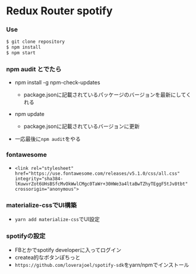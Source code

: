 # Redux Router spotify

### Use
```sh
$ git clone repository
$ npm install
$ npm start
```

### npm audit とでたら
- npm install -g npm-check-updates
  - package.jsonに記載されているパッケージのバージョンを最新にしてくれる

- npm update
  - package.jsonに記載されているバージョンに更新

- 一応最後に`npm audit`をやる

### fontawesome
- `<link rel="stylesheet" href="https://use.fontawesome.com/releases/v5.1.0/css/all.css" integrity="sha384-lKuwvrZot6UHsBSfcMvOkWwlCMgc0TaWr+30HWe3a4ltaBwTZhyTEggF5tJv8tbt" crossorigin="anonymous">`

### materialize-cssでUI構築
- `yarn add materialize-css`でUI設定

### spotifyの設定
- FBとかでspotify developerに入ってログイン
- createa的なボタンぽちっと
- `https://github.com/loverajoel/spotify-sdk`をyarn/npmでインストール
